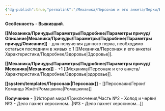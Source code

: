 ```yaml
---
{"dg-publish":true,"permalink":"/Механика/Персонаж и его анкета/Перки/Выживший/","noteIcon":"","created":"2025-10-12T10:43:46.938+03:00","updated":"2025-10-20T13:31:29.745+03:00"}
---
```



**Особенность** - **Выживший**.

**[[Механика/Причуды/Параметры/Подробнее/Параметры причуд/Описание\|Механика/Причуды/Параметры/Подробнее/Параметры причуд/Описание]]** - для получения данного перка, необходимо остаться последним в живых с 1 [[Механика/Персонаж и его анкета/Характеристики/Подробнее/Здоровье\|Здоровье]].

**[[Механика/Причуды/Параметры/Подробнее/Параметры причуд/Механика\|Механика]]** - +1 [[Механика/Персонаж и его анкета/Характеристики/Подробнее/Здоровье\|здоровье]].

**[[system/templates/Персонаж\|Персонаж]]** - [[Персонажи/Герои/Команда Жжёт/Ромашкина\|Ромашкина]]

**Получение** - [[История мира/Приключения/Часть №2 - Холод и черви/№3 - Дело пахнет керосином…\|№3 - Дело пахнет керосином…]]